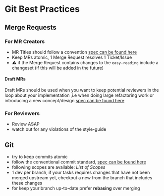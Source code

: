 # Git Best Practices

## Merge Requests

### For MR Creators

- MR Titles should follow a convention [spec can be found here](https://integriert-studieren-jku.atlassian.net/wiki/x/AwAP)
- Keep MRs atomic, 1 Merge Request resolves 1 Ticket/Issue
- ⚠️ if the Merge Request contains changes to the `easy-reading` include a changeset (if this will be added in the future)  

#### Draft MRs

Draft MRs should be used when you want to keep potential reviewers in the loop about your implementation ,i.e when doing large refactoring work or introducing a new concept/design [spec can be found here](https://integriert-studieren-jku.atlassian.net/wiki/x/EAAP)

### For Reviewers

- Review ASAP
- watch out for any violations of the style-guide

## Git

- try to keep commits atomic  
- follow the conventional commit standard, [spec can be found here](https://integriert-studieren-jku.atlassian.net/wiki/x/I4AO)
- following scopes are available: *List of Scopes*
- 1 dev per branch, if your tasks requires changes that have not been merged upstream yet, checkout a new from the branch that includes these changes
- for keep your branch up-to-date prefer **rebasing** over merging
